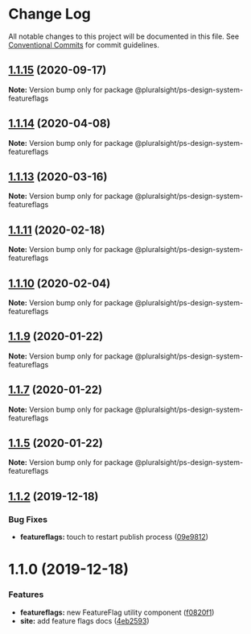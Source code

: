 # Change Log

All notable changes to this project will be documented in this file.
See [Conventional Commits](https://conventionalcommits.org) for commit guidelines.

## [1.1.15](https://github.com/pluralsight/design-system/compare/@pluralsight/ps-design-system-featureflags@1.1.14...@pluralsight/ps-design-system-featureflags@1.1.15) (2020-09-17)

**Note:** Version bump only for package @pluralsight/ps-design-system-featureflags





## [1.1.14](https://github.com/pluralsight/design-system/compare/@pluralsight/ps-design-system-featureflags@1.1.13...@pluralsight/ps-design-system-featureflags@1.1.14) (2020-04-08)

**Note:** Version bump only for package @pluralsight/ps-design-system-featureflags





## [1.1.13](https://github.com/pluralsight/design-system/compare/@pluralsight/ps-design-system-featureflags@1.1.12...@pluralsight/ps-design-system-featureflags@1.1.13) (2020-03-16)

**Note:** Version bump only for package @pluralsight/ps-design-system-featureflags





## [1.1.11](https://github.com/pluralsight/design-system/compare/@pluralsight/ps-design-system-featureflags@1.1.10...@pluralsight/ps-design-system-featureflags@1.1.11) (2020-02-18)

**Note:** Version bump only for package @pluralsight/ps-design-system-featureflags





## [1.1.10](https://github.com/pluralsight/design-system/compare/@pluralsight/ps-design-system-featureflags@1.1.9...@pluralsight/ps-design-system-featureflags@1.1.10) (2020-02-04)

**Note:** Version bump only for package @pluralsight/ps-design-system-featureflags





## [1.1.9](https://github.com/pluralsight/design-system/compare/@pluralsight/ps-design-system-featureflags@1.1.7...@pluralsight/ps-design-system-featureflags@1.1.9) (2020-01-22)

**Note:** Version bump only for package @pluralsight/ps-design-system-featureflags





## [1.1.7](https://github.com/pluralsight/design-system/compare/@pluralsight/ps-design-system-featureflags@1.1.5...@pluralsight/ps-design-system-featureflags@1.1.7) (2020-01-22)

**Note:** Version bump only for package @pluralsight/ps-design-system-featureflags





## [1.1.5](https://github.com/pluralsight/design-system/compare/@pluralsight/ps-design-system-featureflags@1.1.3...@pluralsight/ps-design-system-featureflags@1.1.5) (2020-01-22)

**Note:** Version bump only for package @pluralsight/ps-design-system-featureflags





## [1.1.2](https://github.com/pluralsight/design-system/compare/@pluralsight/ps-design-system-featureflags@1.1.0...@pluralsight/ps-design-system-featureflags@1.1.2) (2019-12-18)


### Bug Fixes

* **featureflags:** touch to restart publish process ([09e9812](https://github.com/pluralsight/design-system/commit/09e9812114735997fb324504baf87c0425567879))





# 1.1.0 (2019-12-18)


### Features

* **featureflags:** new FeatureFlag utility component ([f0820f1](https://github.com/pluralsight/design-system/commit/f0820f10ac0a65ec226ce2bb2de13aafd46a85c2))
* **site:** add feature flags docs ([4eb2593](https://github.com/pluralsight/design-system/commit/4eb2593cf9a0b8000bf146ffd752483fc5915533))
